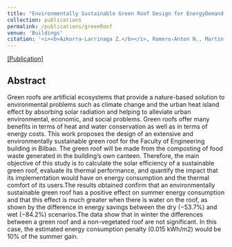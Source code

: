 ```yaml
---
title: "Environmentally Sustainable Green Roof Design for EnergyDemand Reduction"
collection: publications
permalink: /publications/greenRoof
venue: 'Buildings'
citation: '<i><b>Azkorra-Larrinaga Z.</b></i>, Romero-Anton N., Martin-Escudero K., Lopez-Ruiz G.'
---
```


[[Publication]](https://doi.org/10.3390/buildings13071846)

## Abstract
Green roofs are artificial ecosystems that provide a nature-based solution to environmental problems such as climate change and the urban heat island effect by absorbing solar radiation and helping to alleviate urban environmental, economic, and social problems. Green roofs offer many benefits in terms of heat and water conservation as well as in terms of energy costs. This work proposes the design of an extensive and environmentally sustainable green roof for the Faculty of Engineering building in Bilbao. The green roof will be made from the composting of food waste generated in the building’s own canteen. Therefore, the main objective of this study is to calculate the solar efficiency of a sustainable green roof, evaluate its thermal performance, and quantify the impact that its implementation would have on energy consumption and the thermal comfort of its users.The results obtained confirm that an environmentally sustainable green roof has a positive effect on summer energy consumption and that this effect is much greater when there is water on the roof, as shown by the difference in energy savings between the dry (−53.7%) and wet (−84.2%) scenarios.The data show that in winter the differences between a green roof and a non-vegetated roof are not significant. In this case, the estimated energy consumption penalty (0.015 kWh/m2) would be 10% of the summer gain. 


